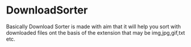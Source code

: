 # DownloadSorter
Basically Download Sorter is made with aim that it will help you sort with downloaded files ont the basis of the extension that may be img,jpg,gif,txt etc.
